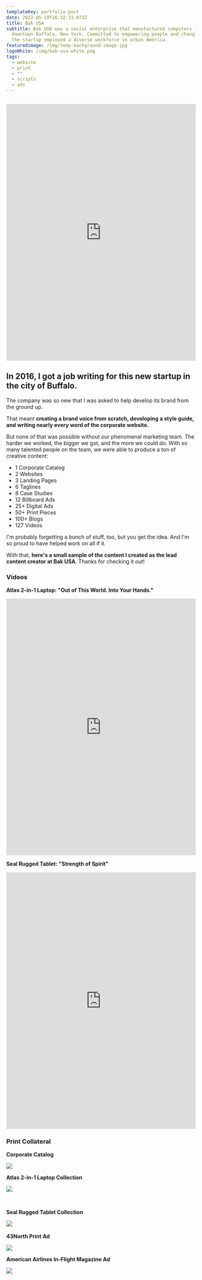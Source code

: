 ```yaml
---
templateKey: portfolio-post
date: 2022-05-10T16:32:31.073Z
title: Bak USA
subtitle: Bak USA was a social enterprise that manufactured computers in
  downtown Buffalo, New York. Committed to empowering people and changing lives,
  the startup employed a diverse workforce in urban America.
featuredimage: /img/temp-background-image.jpg
logoWhite: /img/bak-usa-white.png
tags:
  - website
  - print
  - ""
  - scripts
  - ads
---
```

![]()

<iframe width="100%" height="681" src="https://www.youtube.com/embed/SHVSGz_Nmrw" title="YouTube video player" frameborder="0" allow="accelerometer; autoplay; clipboard-write; encrypted-media; gyroscope; picture-in-picture" allowfullscreen></iframe></p>

## In 2016, I got a job writing for this new startup in the city of Buffalo.

The company was so new that I was asked to help develop its brand from the ground up. 

That meant **creating a brand voice from scratch, developing a style guide, and writing nearly every word of the corporate website.** 

But none of that was possible without our phenomenal marketing team. The harder we worked, the bigger we got, and the more we could do. With so many talented people on the team, we were able to produce a ton of creative content:

* 1 Corporate Catalog
* 2 Websites
* 3 Landing Pages
* 6 Taglines
* 8 Case Studies
* 12 Billboard Ads
* 25+ Digital Ads
* 50+ Print Pieces
* 100+ Blogs
* 127 Videos

I'm probably forgetting a bunch of stuff, too, but you get the idea. And I'm so proud to have helped work on all if it. 

With that, **here's a small sample of the content I created as the lead content creator at Bak USA**. Thanks for checking it out! 

### Videos

**Atlas 2-in-1 Laptop: "Out of This World. Into Your Hands."**

<iframe width="100%" height="681" src="https://www.youtube.com/embed/u7g7twDL8hk" title="YouTube video player" frameborder="0" allow="accelerometer; autoplay; clipboard-write; encrypted-media; gyroscope; picture-in-picture" allowfullscreen></iframe></p>

**Seal Rugged Tablet: "Strength of Spirit"</p>**

<iframe width="100%" height="681" src="https://www.youtube.com/embed/CFdfz1vOBoY" title="YouTube video player" frameborder="0" allow="accelerometer; autoplay; clipboard-write; encrypted-media; gyroscope; picture-in-picture" allowfullscreen></iframe></p>

### Print Collateral

**Corporate Catalog**

![](/img/bak-usa-print.jpg)

**Atlas 2-in-1 Laptop Collection**

![](/img/thumbsupstudio-bakusa-print-atlas-white.jpg)

<br>

**Seal Rugged Tablet Collection**

![](/img/thumbsupstudio-bakusa-print-seal-white.jpg)
<br>
<br>
**43North Print Ad**

![](/img/bakusa-43n-ad2017.jpg)

**American Airlines In-Flight Magazine Ad**

![](/img/bakusa-americanairlinesad-print-share.jpg)